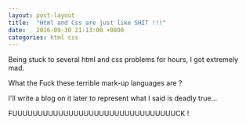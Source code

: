 ```yaml
---
layout: post-layout
title:  "Html and Css are just like SHIT !!!"
date:   2016-09-30 21:13:00 +0800
categories: html css
---
```

Being stuck to several html and css problems for hours, I got extremely mad.

What the Fuck these terrible mark-up languages are ?

I'll write a blog on it later to represent what I said is deadly true...

FUUUUUUUUUUUUUUUUUUUUUUUUUUUUUUUUCK !